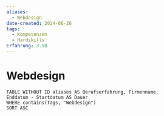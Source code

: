 ```yaml
---
aliases:
  - Webdesign
date-created: 2024-06-26
tags:
  - Kompetenzen
  - Hardskills
Erfahrung: 3.58
---
```

# Webdesign

```dataview
TABLE WITHOUT ID aliases AS Berufserfahrung, Firmenname,
Enddatum - Startdatum AS Dauer
WHERE contains(tags, "Webdesign")
SORT ASC
```


